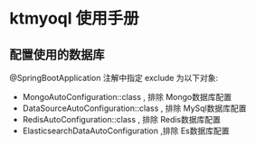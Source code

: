 # ktmyoql 使用手册

## 配置使用的数据库

@SpringBootApplication 注解中指定 exclude 为以下对象:

- MongoAutoConfiguration::class , 排除 Mongo数据库配置
- DataSourceAutoConfiguration::class , 排除 MySql数据库配置
- RedisAutoConfiguration::class , 排除 Redis数据库配置
- ElasticsearchDataAutoConfiguration ,排除 Es数据库配置
